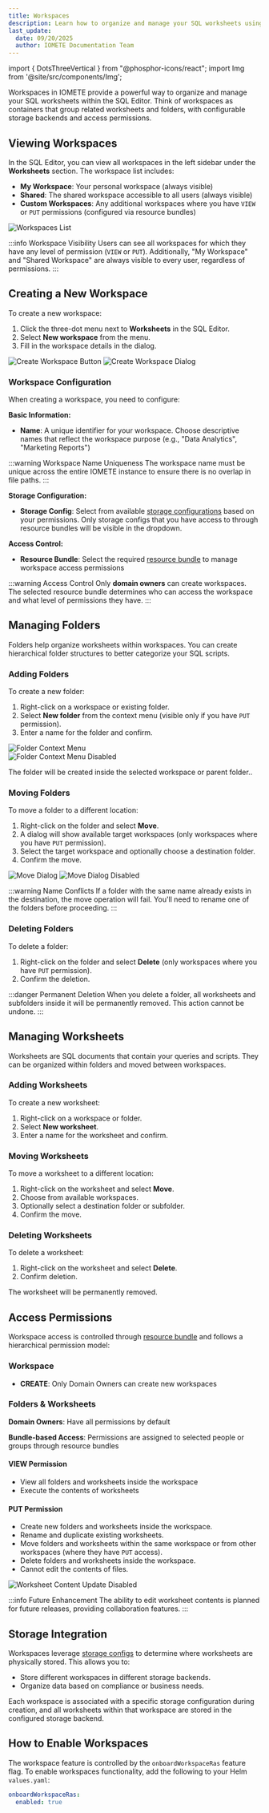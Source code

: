 ```yaml
---
title: Workspaces
description: Learn how to organize and manage your SQL worksheets using workspaces in IOMETE. Create custom workspaces, manage folders and worksheets, and control access permissions.
last_update:
  date: 09/20/2025
  author: IOMETE Documentation Team
---
```


import { DotsThreeVertical } from "@phosphor-icons/react";
import Img from '@site/src/components/Img';

Workspaces in IOMETE provide a powerful way to organize and manage your SQL worksheets within the SQL Editor. Think of workspaces as containers that group related worksheets and folders, with configurable storage backends and access permissions.

## Viewing Workspaces

In the SQL Editor, you can view all workspaces in the left sidebar under the **Worksheets** section. The workspace list includes:

- **My Workspace**: Your personal workspace (always visible)
- **Shared**: The shared workspace accessible to all users (always visible)
- **Custom Workspaces**: Any additional workspaces where you have `VIEW` or `PUT` permissions (configured via resource bundles)

<Img src="/img/user-guide/workspaces/workspace-list.png" alt="Workspaces List" />

:::info Workspace Visibility
Users can see all workspaces for which they have any level of permission (`VIEW` or `PUT`). Additionally, "My Workspace" and "Shared Workspace" are always visible to every user, regardless of permissions.
:::

## Creating a New Workspace

To create a new workspace:

1. Click the three-dot menu <DotsThreeVertical size={16} weight="duotone"/> next to **Worksheets** in the SQL Editor.
2. Select **New workspace** from the menu.
3. Fill in the workspace details in the dialog.

<Img src="/img/user-guide/workspaces/workspace-create-button.png" alt="Create Workspace Button" maxWidth="600px" centered />
<Img src="/img/user-guide/workspaces/workspace-create-dialog.png" alt="Create Workspace Dialog" maxWidth="600px" centered />

### Workspace Configuration

When creating a workspace, you need to configure:

**Basic Information:**

- **Name**: A unique identifier for your workspace. Choose descriptive names that reflect the workspace purpose (e.g., "Data Analytics", "Marketing Reports")

:::warning Workspace Name Uniqueness
The workspace name must be unique across the entire IOMETE instance to ensure there is no overlap in file paths.
:::

**Storage Configuration:**

- **Storage Config**: Select from available [storage configurations](./storage-configs.md) based on your permissions. Only storage configs that you have access to through resource bundles will be visible in the dropdown.

**Access Control:**

- **Resource Bundle**: Select the required [resource bundle](./iam/ras/ras.md) to manage workspace access permissions

:::warning Access Control
Only **domain owners** can create workspaces. The selected resource bundle determines who can access the workspace and what level of permissions they have.
:::

## Managing Folders

Folders help organize worksheets within workspaces. You can create hierarchical folder structures to better categorize your SQL scripts.

### Adding Folders

To create a new folder:

1. Right-click on a workspace or existing folder.
2. Select **New folder** from the context menu (visible only if you have `PUT` permission).
3. Enter a name for the folder and confirm.

<div class="row">
    <div class="col col--6">
      <Img src="/img/user-guide/workspaces/workspace-folder-access.png" alt="Folder Context Menu" />
    </div>
    <div class="col col--6">
      <Img src="/img/user-guide/workspaces/workspace-folder-disabled-access.png" alt="Folder Context Menu Disabled" />
    </div>
  </div>

The folder will be created inside the selected workspace or parent folder..

### Moving Folders

To move a folder to a different location:

1. Right-click on the folder and select **Move**.
2. A dialog will show available target workspaces (only workspaces where you have `PUT` permission).
3. Select the target workspace and optionally choose a destination folder.
4. Confirm the move.

<Img src="/img/user-guide/workspaces/workspace-move-dialog.png" alt="Move Dialog" />
<Img src="/img/user-guide/workspaces/workspace-move-dialog-disabled.png" alt="Move Dialog Disabled" />

:::warning Name Conflicts
If a folder with the same name already exists in the destination, the move operation will fail. You'll need to rename one of the folders before proceeding.
:::

### Deleting Folders

To delete a folder:

1. Right-click on the folder and select **Delete** (only workspaces where you have `PUT` permission).
2. Confirm the deletion.

:::danger Permanent Deletion
When you delete a folder, all worksheets and subfolders inside it will be permanently removed. This action cannot be undone.
:::

## Managing Worksheets

Worksheets are SQL documents that contain your queries and scripts. They can be organized within folders and moved between workspaces.

### Adding Worksheets

To create a new worksheet:

1. Right-click on a workspace or folder.
2. Select **New worksheet**.
3. Enter a name for the worksheet and confirm.

### Moving Worksheets

To move a worksheet to a different location:

1. Right-click on the worksheet and select **Move**.
2. Choose from available workspaces.
3. Optionally select a destination folder or subfolder.
4. Confirm the move.

### Deleting Worksheets

To delete a worksheet:

1. Right-click on the worksheet and select **Delete**.
2. Confirm deletion.

The worksheet will be permanently removed.

## Access Permissions

Workspace access is controlled through [resource bundle](./iam/ras/ras.md) and follows a hierarchical permission model:

### Workspace

- **CREATE**: Only Domain Owners can create new workspaces

### Folders & Worksheets

**Domain Owners**: Have all permissions by default

**Bundle-based Access**: Permissions are assigned to selected people or groups through resource bundles

#### VIEW Permission

- View all folders and worksheets inside the workspace
- Execute the contents of worksheets

#### PUT Permission

- Create new folders and worksheets inside the workspace.
- Rename and duplicate existing worksheets.
- Move folders and worksheets within the same workspace or from other workspaces (where they have `PUT` access).
- Delete folders and worksheets inside the workspace.
- Cannot edit the contents of files.

<Img src="/img/user-guide/workspaces/workspace-worksheet-content-disable.png" alt="Worksheet Content Update Disabled" />

:::info Future Enhancement
The ability to edit worksheet contents is planned for future releases, providing collaboration features.
:::

## Storage Integration

Workspaces leverage [storage configs](./storage-configs.md) to determine where worksheets are physically stored. This allows you to:

- Store different workspaces in different storage backends.
- Organize data based on compliance or business needs.

Each workspace is associated with a specific storage configuration during creation, and all worksheets within that workspace are stored in the configured storage backend.

## How to Enable Workspaces

The workspace feature is controlled by the `onboardWorkspaceRas` feature flag. To enable workspaces functionality, add the following to your Helm `values.yaml`:

```yaml
onboardWorkspaceRas:
  enabled: true
```
